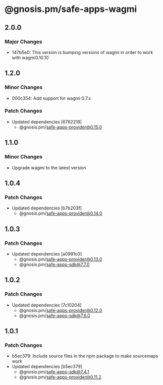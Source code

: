 # @gnosis.pm/safe-apps-wagmi

## 2.0.0

### Major Changes

- 147b5e0: This version is bumping versions of wagmi in order to work with wagmi0.10.10

## 1.2.0

### Minor Changes

- 000c354: Add support for wagmi 0.7.x

### Patch Changes

- Updated dependencies [6762218]
  - @gnosis.pm/safe-apps-provider@0.15.0

## 1.1.0

### Minor Changes

- Upgrade wagmi to the latest version

## 1.0.4

### Patch Changes

- Updated dependencies [b7b203f]
  - @gnosis.pm/safe-apps-provider@0.14.0

## 1.0.3

### Patch Changes

- Updated dependencies [a0991c0]
  - @gnosis.pm/safe-apps-provider@0.13.0
  - @gnosis.pm/safe-apps-sdk@7.7.0

## 1.0.2

### Patch Changes

- Updated dependencies [7c10204]
  - @gnosis.pm/safe-apps-provider@0.12.0
  - @gnosis.pm/safe-apps-sdk@7.6.0

## 1.0.1

### Patch Changes

- b5ec379: Include source files in the npm package to make sourcemaps work
- Updated dependencies [b5ec379]
  - @gnosis.pm/safe-apps-sdk@7.4.1
  - @gnosis.pm/safe-apps-provider@0.11.2
